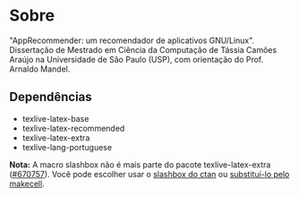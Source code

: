 # Sobre

"AppRecommender: um recomendador de aplicativos GNU/Linux". Dissertação de
Mestrado em Ciência da Computação de Tássia Camões Araújo na Universidade de
São Paulo (USP), com orientação do Prof. Arnaldo Mandel.

## Dependências

- texlive-latex-base
- texlive-latex-recommended
- texlive-latex-extra
- texlive-lang-portuguese

**Nota:** A macro slashbox não é mais parte do pacote texlive-latex-extra ([#670757](https://bugs.debian.org/cgi-bin/bugreport.cgi?bug=670757)). Você pode escolher usar o [slashbox do ctan](https://ctan.org/tex-archive/macros/latex/contrib/slashbox) ou [substituí-lo pelo makecell](https://bugs.debian.org/cgi-bin/bugreport.cgi?bug=670757).
